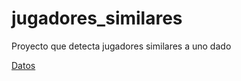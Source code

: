 # jugadores_similares
Proyecto que detecta jugadores similares a uno dado


[Datos](https://www.kaggle.com/karangadiya/fifa19)
